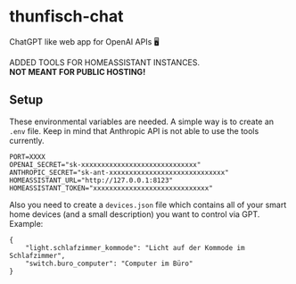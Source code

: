 # thunfisch-chat
ChatGPT like web app for OpenAI APIs 🖥️

ADDED TOOLS FOR HOMEASSISTANT INSTANCES.  
**NOT MEANT FOR PUBLIC HOSTING!**

## Setup

These environmental variables are needed. A simple way is to create an `.env` file. Keep in mind that Anthropic API is not able to use the tools currently.

```
PORT=XXXX
OPENAI_SECRET="sk-xxxxxxxxxxxxxxxxxxxxxxxxxxxxx"
ANTHROPIC_SECRET="sk-ant-xxxxxxxxxxxxxxxxxxxxxxxxxxxxx"
HOMEASSISTANT_URL="http://127.0.0.1:8123"
HOMEASSISTANT_TOKEN="xxxxxxxxxxxxxxxxxxxxxxxxxxxxx"
```

Also you need to create a `devices.json` file which contains all of your smart home devices (and a small description) you want to control via GPT. Example:

```
{
    "light.schlafzimmer_kommode": "Licht auf der Kommode im Schlafzimmer",
    "switch.buro_computer": "Computer im Büro"
}
```